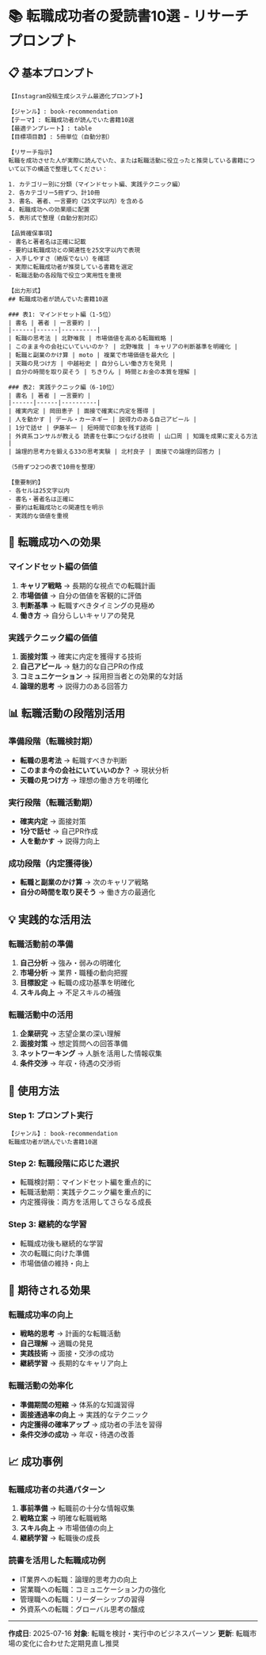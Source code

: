 # 📚 転職成功者の愛読書10選 - リサーチプロンプト

## 📋 基本プロンプト

```
【Instagram投稿生成システム最適化プロンプト】

【ジャンル】: book-recommendation
【テーマ】: 転職成功者が読んでいた書籍10選
【最適テンプレート】: table
【目標項目数】: 5冊単位（自動分割）

【リサーチ指示】
転職を成功させた人が実際に読んでいた、または転職活動に役立ったと推奨している書籍について以下の構造で整理してください：

1. カテゴリー別に分類（マインドセット編、実践テクニック編）
2. 各カテゴリー5冊ずつ、計10冊
3. 書名、著者、一言要約（25文字以内）を含める
4. 転職成功への効果順に配置
5. 表形式で整理（自動分割対応）

【品質確保事項】
- 書名と著者名は正確に記載
- 要約は転職成功との関連性を25文字以内で表現
- 入手しやすさ（絶版でない）を確認
- 実際に転職成功者が推奨している書籍を選定
- 転職活動の各段階で役立つ実用性を重視

【出力形式】
## 転職成功者が読んでいた書籍10選

### 表1: マインドセット編（1-5位）
| 書名 | 著者 | 一言要約 |
|------|------|----------|
| 転職の思考法 | 北野唯我 | 市場価値を高める転職戦略 |
| このまま今の会社にいていいのか？ | 北野唯我 | キャリアの判断基準を明確化 |
| 転職と副業のかけ算 | moto | 複業で市場価値を最大化 |
| 天職の見つけ方 | 中越裕史 | 自分らしい働き方を発見 |
| 自分の時間を取り戻そう | ちきりん | 時間とお金の本質を理解 |

### 表2: 実践テクニック編（6-10位）
| 書名 | 著者 | 一言要約 |
|------|------|----------|
| 確実内定 | 岡田恵子 | 面接で確実に内定を獲得 |
| 人を動かす | デール・カーネギー | 説得力のある自己アピール |
| 1分で話せ | 伊藤羊一 | 短時間で印象を残す話術 |
| 外資系コンサルが教える 読書を仕事につなげる技術 | 山口周 | 知識を成果に変える方法 |
| 論理的思考力を鍛える33の思考実験 | 北村良子 | 面接での論理的回答力 |

（5冊ずつ2つの表で10冊を整理）

【重要制約】
- 各セルは25文字以内
- 書名・著者名は正確に
- 要約は転職成功との関連性を明示
- 実践的な価値を重視
```

## 🎯 転職成功への効果

### マインドセット編の価値
1. **キャリア戦略** → 長期的な視点での転職計画
2. **市場価値** → 自分の価値を客観的に評価
3. **判断基準** → 転職すべきタイミングの見極め
4. **働き方** → 自分らしいキャリアの発見

### 実践テクニック編の価値
1. **面接対策** → 確実に内定を獲得する技術
2. **自己アピール** → 魅力的な自己PRの作成
3. **コミュニケーション** → 採用担当者との効果的な対話
4. **論理的思考** → 説得力のある回答力

## 📊 転職活動の段階別活用

### 準備段階（転職検討期）
- **転職の思考法** → 転職すべきか判断
- **このまま今の会社にいていいのか？** → 現状分析
- **天職の見つけ方** → 理想の働き方を明確化

### 実行段階（転職活動期）
- **確実内定** → 面接対策
- **1分で話せ** → 自己PR作成
- **人を動かす** → 説得力向上

### 成功段階（内定獲得後）
- **転職と副業のかけ算** → 次のキャリア戦略
- **自分の時間を取り戻そう** → 働き方の最適化

## 💡 実践的な活用法

### 転職活動前の準備
1. **自己分析** → 強み・弱みの明確化
2. **市場分析** → 業界・職種の動向把握
3. **目標設定** → 転職の成功基準を明確化
4. **スキル向上** → 不足スキルの補強

### 転職活動中の活用
1. **企業研究** → 志望企業の深い理解
2. **面接対策** → 想定質問への回答準備
3. **ネットワーキング** → 人脈を活用した情報収集
4. **条件交渉** → 年収・待遇の交渉術

## 🔄 使用方法

### Step 1: プロンプト実行
```
【ジャンル】: book-recommendation
転職成功者が読んでいた書籍10選
```

### Step 2: 転職段階に応じた選択
- 転職検討期：マインドセット編を重点的に
- 転職活動期：実践テクニック編を重点的に
- 内定獲得後：両方を活用してさらなる成長

### Step 3: 継続的な学習
- 転職成功後も継続的な学習
- 次の転職に向けた準備
- 市場価値の維持・向上

## 🎯 期待される効果

### 転職成功率の向上
- **戦略的思考** → 計画的な転職活動
- **自己理解** → 適職の発見
- **実践技術** → 面接・交渉の成功
- **継続学習** → 長期的なキャリア向上

### 転職活動の効率化
- **準備期間の短縮** → 体系的な知識習得
- **面接通過率の向上** → 実践的なテクニック
- **内定獲得の確率アップ** → 成功者の手法を習得
- **条件交渉の成功** → 年収・待遇の改善

## 📈 成功事例

### 転職成功者の共通パターン
1. **事前準備** → 転職前の十分な情報収集
2. **戦略立案** → 明確な転職戦略
3. **スキル向上** → 市場価値の向上
4. **継続学習** → 転職後の成長

### 読書を活用した転職成功例
- IT業界への転職：論理的思考力の向上
- 営業職への転職：コミュニケーション力の強化
- 管理職への転職：リーダーシップの習得
- 外資系への転職：グローバル思考の醸成

---

**作成日**: 2025-07-16
**対象**: 転職を検討・実行中のビジネスパーソン
**更新**: 転職市場の変化に合わせた定期見直し推奨